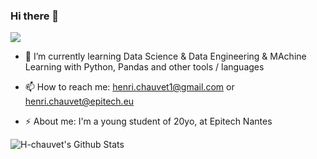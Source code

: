 ### Hi there 👋

![](https://komarev.com/ghpvc/?username=H-chauvet&color=green)

- 🌱 I’m currently learning Data Science & Data Engineering & MAchine Learning with Python, Pandas and other tools / languages

- 📫 How to reach me: henri.chauvet1@gmail.com or henri.chauvet@epitech.eu

- ⚡ About me: I'm a young student of 20yo, at Epitech Nantes

<img align="left" target="_blank" alt="H-chauvet's Github Stats" src="https://github-readme-stats.vercel.app/api?username=H-chauvet&theme=radical&show_icons=true&hide_border=true&count_private=true" />
